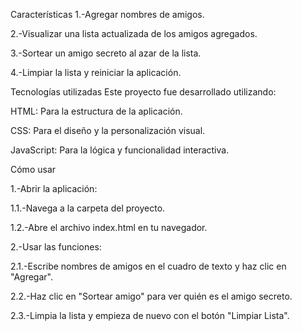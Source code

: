 
Características 1.-Agregar nombres de amigos.

2.-Visualizar una lista actualizada de los amigos agregados.

3.-Sortear un amigo secreto al azar de la lista.

4.-Limpiar la lista y reiniciar la aplicación.

Tecnologías utilizadas Este proyecto fue desarrollado utilizando:

HTML: Para la estructura de la aplicación.

CSS: Para el diseño y la personalización visual.

JavaScript: Para la lógica y funcionalidad interactiva.

Cómo usar

1.-Abrir la aplicación:

1.1.-Navega a la carpeta del proyecto.

1.2.-Abre el archivo index.html en tu navegador.

2.-Usar las funciones:

2.1.-Escribe nombres de amigos en el cuadro de texto y haz clic en "Agregar".

2.2.-Haz clic en "Sortear amigo" para ver quién es el amigo secreto.

2.3.-Limpia la lista y empieza de nuevo con el botón "Limpiar Lista".
